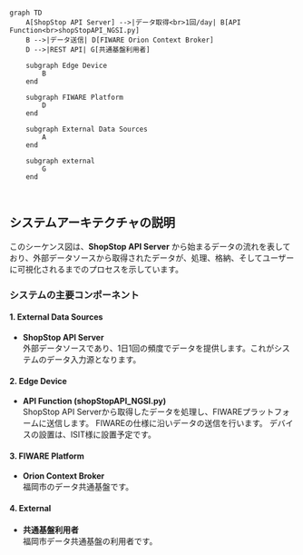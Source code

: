 ```mermaid

graph TD
    A[ShopStop API Server] -->|データ取得<br>1回/day| B[API Function<br>shopStopAPI_NGSI.py]
    B -->|データ送信| D[FIWARE Orion Context Broker]
    D -->|REST API| G[共通基盤利用者]

    subgraph Edge Device
        B
    end

    subgraph FIWARE Platform
        D
    end

    subgraph External Data Sources
        A
    end

    subgraph external
        G
    end
    


```

## システムアーキテクチャの説明

このシーケンス図は、**ShopStop API Server** から始まるデータの流れを表しており、外部データソースから取得されたデータが、処理、格納、そしてユーザーに可視化されるまでのプロセスを示しています。

### システムの主要コンポーネント

#### 1. External Data Sources
- **ShopStop API Server**  
  外部データソースであり、1日1回の頻度でデータを提供します。これがシステムのデータ入力源となります。

#### 2. Edge Device
- **API Function (shopStopAPI_NGSI.py)**  
  ShopStop API Serverから取得したデータを処理し、FIWAREプラットフォームに送信します。
  FIWAREの仕様に沿いデータの送信を行います。
  デバイスの設置は、ISIT様に設置予定です。

#### 3. FIWARE Platform
- **Orion Context Broker**  
  福岡市のデータ共通基盤です。


#### 4. External
- **共通基盤利用者**  
  福岡市データ共通基盤の利用者です。
